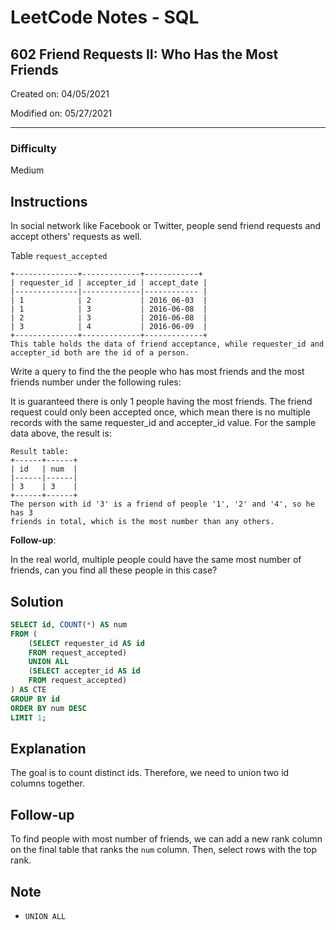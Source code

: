 # LeetCode Notes - SQL

## 602 Friend Requests II: Who Has the Most Friends

Created on: 04/05/2021

Modified on: 05/27/2021

---

### Difficulty

Medium

## Instructions

In social network like Facebook or Twitter, people send friend requests and 
accept others' requests as well.

Table `request_accepted`

```
+--------------+-------------+------------+
| requester_id | accepter_id | accept_date |
|--------------|-------------|------------ |
| 1            | 2           | 2016_06-03  |
| 1            | 3           | 2016-06-08  |
| 2            | 3           | 2016-06-08  |
| 3            | 4           | 2016-06-09  |
+--------------+-------------+-------------+
This table holds the data of friend acceptance, while requester_id and 
accepter_id both are the id of a person.
```
Write a query to find the the people who has most friends and the most friends 
number under the following rules:

It is guaranteed there is only 1 people having the most friends.
The friend request could only been accepted once, which mean there is no 
multiple records with the same requester_id and accepter_id value.
For the sample data above, the result is:

```
Result table:
+------+------+
| id   | num  |
|------|------|
| 3    | 3    |
+------+------+
The person with id '3' is a friend of people '1', '2' and '4', so he has 3 
friends in total, which is the most number than any others.
```

**Follow-up**:

In the real world, multiple people could have the same most number of friends, 
can you find all these people in this case?

## Solution

```sql
SELECT id, COUNT(*) AS num
FROM (
    (SELECT requester_id AS id
    FROM request_accepted)
    UNION ALL
    (SELECT accepter_id AS id
    FROM request_accepted)
) AS CTE
GROUP BY id
ORDER BY num DESC
LIMIT 1;
```

## Explanation

The goal is to count distinct ids. Therefore, we need to union two id columns 
together.

## Follow-up

To find people with most number of friends, we can add a new rank column on the 
final table that ranks the `num` column. Then, select rows with the top rank.

## Note

- `UNION ALL`